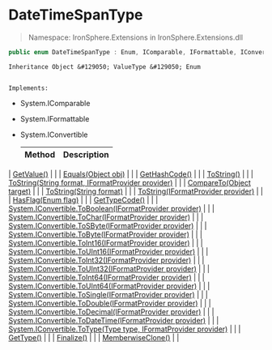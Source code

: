 ﻿


# DateTimeSpanType

> Namespace: IronSphere.Extensions in  IronSphere.Extensions.dll



```csharp
public enum DateTimeSpanType : Enum, IComparable, IFormattable, IConvertible
```

    Inheritance Object &#129050; ValueType &#129050; Enum

    
    Implements:
        
* System.IComparable
        
* System.IFormattable
        
* System.IConvertible




    | Method | Description |
    | --- | --- |
| [GetValue()](Link) |  |
| [Equals(Object obj)](Link) |  |
| [GetHashCode()](Link) |  |
| [ToString()](Link) |  |
| [ToString(String format, IFormatProvider provider)](Link) |  |
| [CompareTo(Object target)](Link) |  |
| [ToString(String format)](Link) |  |
| [ToString(IFormatProvider provider)](Link) |  |
| [HasFlag(Enum flag)](Link) |  |
| [GetTypeCode()](Link) |  |
| [System.IConvertible.ToBoolean(IFormatProvider provider)](Link) |  |
| [System.IConvertible.ToChar(IFormatProvider provider)](Link) |  |
| [System.IConvertible.ToSByte(IFormatProvider provider)](Link) |  |
| [System.IConvertible.ToByte(IFormatProvider provider)](Link) |  |
| [System.IConvertible.ToInt16(IFormatProvider provider)](Link) |  |
| [System.IConvertible.ToUInt16(IFormatProvider provider)](Link) |  |
| [System.IConvertible.ToInt32(IFormatProvider provider)](Link) |  |
| [System.IConvertible.ToUInt32(IFormatProvider provider)](Link) |  |
| [System.IConvertible.ToInt64(IFormatProvider provider)](Link) |  |
| [System.IConvertible.ToUInt64(IFormatProvider provider)](Link) |  |
| [System.IConvertible.ToSingle(IFormatProvider provider)](Link) |  |
| [System.IConvertible.ToDouble(IFormatProvider provider)](Link) |  |
| [System.IConvertible.ToDecimal(IFormatProvider provider)](Link) |  |
| [System.IConvertible.ToDateTime(IFormatProvider provider)](Link) |  |
| [System.IConvertible.ToType(Type type, IFormatProvider provider)](Link) |  |
| [GetType()](Link) |  |
| [Finalize()](Link) |  |
| [MemberwiseClone()](Link) |  |

